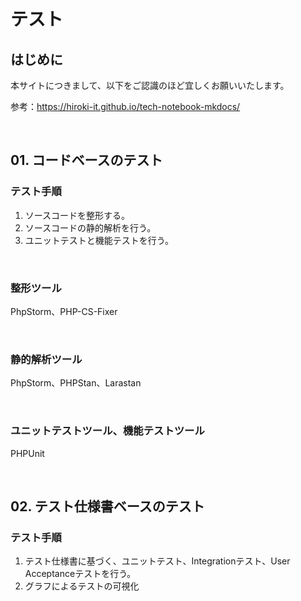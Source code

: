 # テスト

## はじめに

本サイトにつきまして、以下をご認識のほど宜しくお願いいたします。

参考：https://hiroki-it.github.io/tech-notebook-mkdocs/

<br>

## 01. コードベースのテスト

### テスト手順

1. ソースコードを整形する。
2. ソースコードの静的解析を行う。
3. ユニットテストと機能テストを行う。

<br>

### 整形ツール

PhpStorm、PHP-CS-Fixer

<br>

### 静的解析ツール

PhpStorm、PHPStan、Larastan

<br>

### ユニットテストツール、機能テストツール

PHPUnit

<br>

## 02. テスト仕様書ベースのテスト

### テスト手順

1. テスト仕様書に基づく、ユニットテスト、Integrationテスト、User Acceptanceテストを行う。
2. グラフによるテストの可視化



